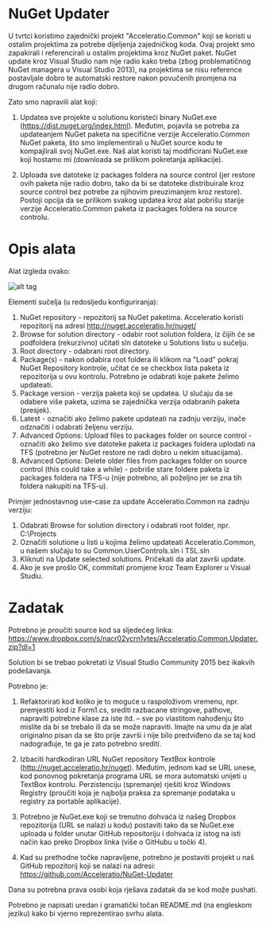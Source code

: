 # NuGet Updater
U tvrtci koristimo zajednički projekt "Acceleratio.Common" koji se koristi u ostalim projektima za potrebe dijeljenja zajedničkog koda. Ovaj projekt smo zapakirali i referencirali u ostalim projektima kroz NuGet paket.
NuGet update kroz Visual Studio nam nije radio kako treba (zbog problematičnog NuGet managera u Visual Studio 2013), na projektima se nisu reference postavljale dobro te automatski restore nakon povučenih promjena na drugom računalu nije radio dobro.

Zato smo napravili alat koji:

1. Updatea sve projekte u solutionu koristeći binary NuGet.exe (https://dist.nuget.org/index.html). 
Međutim, pojavila se potreba za updateanjem NuGet paketa na specifične verzije Acceleratio.Common NuGet paketa, što smo implementirali u NuGet source kodu te kompajlirali svoj NuGet.exe.
Naš alat koristi taj modificirani NuGet.exe koji hostamo mi (downloada se prilikom pokretanja aplikacije).

2. Uploada sve datoteke iz packages foldera na source control (jer restore ovih paketa nije radio dobro, tako da bi se datoteke distribuirale kroz source control bez potrebe za njihovim preuzimanjem kroz restore). Postoji opcija da se prilikom svakog updatea kroz alat pobrišu starije verzije Acceleratio.Common paketa iz packages foldera na source controlu.

# Opis alata
Alat izgleda ovako:

![alt tag](https://www.dropbox.com/s/4j0qgjn204f69yd/updater.png?raw=1)

Elementi sučelja (u redosljedu konfiguriranja):

1.	NuGet repository - repozitorij sa NuGet paketima. Acceleratio koristi repozitorij na adresi http://nuget.acceleratio.hr/nuget/
2.	Browse for solution directory - odabir root solution foldera, iz čijih će se podfoldera (rekurzivno) učitati sln datoteke u Solutions listu u sučelju.
3.	Root directory - odabrani root directory.
4.	Package(s) - nakon odabira root foldera ili klikom na "Load" pokraj NuGet Repository kontrole, učitat će se checkbox lista paketa iz repozitorija u ovu kontrolu. Potrebno je odabrati koje pakete želimo updateati.
5.	Package version - verzija paketa koji se updatea. U slučaju da se odabere više paketa, uzima se zajednička verzija odabranih paketa (presjek).
6.	Latest - označiti ako želimo pakete updateati na zadnju verziju, inače odznačiti i odabrati željenu verziju.
7.	Advanced Options: Upload files to packages folder on source control - označiti ako želimo sve datoteke paketa iz packages foldera uplodati na TFS (potrebno jer NuGet restore ne radi dobro u nekim situacijama).
8.	Advanced Options: Delete older files from packages folder on source control (this could take a while) - pobriše stare foldere paketa iz packages foldera na TFS-u (nije potrebno, ali poželjno jer se zna tih foldera nakupiti na TFS-u).

Primjer jednostavnog use-case za update Acceleratio.Common na zadnju verziju:

1.	Odabrati Browse for solution directory i odabrati root folder, npr. C:\Projects
2.	Označiti solutione u listi u kojima želimo updateati Acceleratio.Common, u našem slučaju to su Common.UserControls.sln i TSL.sln
3.	Kliknuti na Update selected solutions. Pričekati da alat završi update.
4.	Ako je sve prošlo OK, commitati promjene kroz Team Explorer u Visual Studiu.

# Zadatak

Potrebno je proučiti source kod sa sljedećeg linka:
https://www.dropbox.com/s/nacr02ycrn1vtes/Acceleratio.Common.Updater.zip?dl=1

Solution bi se trebao pokretati iz Visual Studio Community 2015 bez ikakvih podešavanja.

Potrebno je:

1. Refaktorirati kod koliko je to moguće u raspoloživom vremenu, npr. premjestiti kod iz Form1.cs, srediti razbacane stringove, pathove, napraviti potrebne klase za iste itd. – sve po vlastitom nahođenju što mislite da bi se trebalo ili da se može napraviti. Imajte na umu da je alat originalno pisan da se što prije završi i nije bilo predviđeno da se taj kod nadograđuje, te ga je zato potrebno srediti.

2. Izbaciti hardkodiran URL NuGet repository TextBox kontrole (http://nuget.acceleratio.hr/nuget). Međutim, jednom kad se URL unese, kod ponovnog pokretanja programa URL se mora automatski unijeti u TextBox kontrolu. Perzistenciju (spremanje) rješiti kroz Windows Registry (proučiti koja je najbolja praksa za spremanje podataka u registry za portable aplikacije).

3. Potrebno je NuGet.exe koji se trenutno dohvaća iz našeg Dropbox repozitorija (URL se nalazi u kodu) postaviti tako da se NuGet.exe uploada u folder unutar GitHub repositoriju i dohvaća iz istog na isti način kao preko Dropbox linka (više o GitHubu u točki 4).

4. Kad su prethodne točke napravljene, potrebno je postaviti projekt u naš GitHub repozitorij koji se nalazi na adresi: https://github.com/Acceleratio/NuGet-Updater

Dana su potrebna prava osobi koja rješava zadatak da se kod može pushati.

Potrebno je napisati uredan i gramatički točan README.md (na engleskom jeziku) kako bi vjerno reprezentirao svrhu alata.

